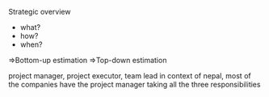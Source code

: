 Strategic overview
- what?
- how?
- when?

=>Bottom-up estimation
=>Top-down estimation

project manager, project executor, team lead
in context of nepal, most of the companies have the project manager taking all the three responsibilities
